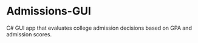 # Admissions-GUI
C# GUI app that evaluates college admission decisions based on GPA and admission scores.

